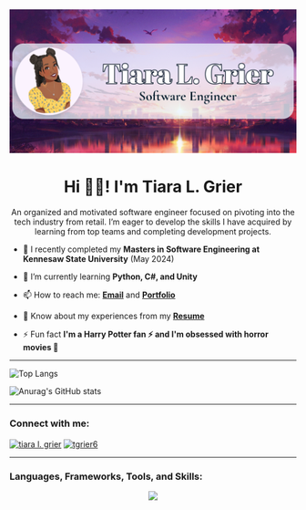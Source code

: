 <img src="https://github.com/tiaralgrier/tiaralgrier/blob/main/Github Banner.png?raw=true" alt="Profile banner of software engineer Tiara L. Grier" />
<h1 align="center">Hi 👋🏾! I'm Tiara L. Grier</h1>
<p align="center">An organized and motivated software engineer focused on pivoting into the tech industry from retail. I’m eager to develop the skills I have acquired by learning from top teams and completing development projects.</p>

- 🔭 I recently completed my **Masters in Software Engineering at Kennesaw State University** (May 2024)

- 🌱 I’m currently learning **Python, C#, and Unity**

- 📫 How to reach me: **<a href="mailto:tiaragrier2@gmail.com">Email</a>** and **<a href="tiaralgrier.com" target="_blank">Portfolio</a>**

- 📄 Know about my experiences from my **<a href="https://drive.google.com/file/d/1hc7xsBpM-_2KFeKybGFWTyPKyIeac2f1/view?usp=drive_link" target="_blank">Resume</a>**

- ⚡ Fun fact **I'm a Harry Potter fan ⚡️ and I'm obsessed with horror movies 🔪**

---

![Top Langs](https://github-readme-stats.vercel.app/api/top-langs/?username=tiaralgrier&layout=compact)

![Anurag's GitHub stats](https://github-readme-stats.vercel.app/api?username=tiaralgrier&show_icons=true&theme=radical&rank_icon=github)

---

<h3 align="left">Connect with me:</h3>
<p align="left">
<a href="https://linkedin.com/in/tiaragrier2" target="blank"><img align="center" src="https://raw.githubusercontent.com/rahuldkjain/github-profile-readme-generator/master/src/images/icons/Social/linked-in-alt.svg" alt="tiara l. grier" height="30" width="40" /></a>
<a href="https://dribbble.com/tgrier6" target="blank"><img align="center" src="https://raw.githubusercontent.com/rahuldkjain/github-profile-readme-generator/master/src/images/icons/Social/dribbble.svg" alt="tgrier6" height="30" width="40" /></a>
</p>

---

<h3 align="left">Languages, Frameworks, Tools, and Skills:</h3>
<p align="center">
  <a href="https://skillicons.dev">
    <img src="https://skillicons.dev/icons?i=py,java,mysql,sqlite,cs,html,css,js,ruby,bootstrap,flask,vscode,eclipse,figma,netlify,replit,unity&perline=6" />
  </a>
</p>
